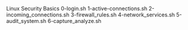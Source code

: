 Linux Security Basics
0-login.sh
1-active-connections.sh
2-incoming_connections.sh
3-firewall_rules.sh
4-network_services.sh
5-audit_system.sh
6-capture_analyze.sh
